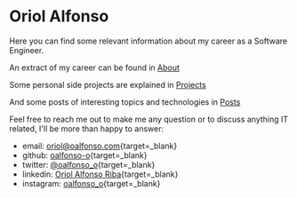 # Oriol Alfonso

Here you can find some relevant information about my career as a Software Engineer.

An extract of my career can be found in [About](about.md)

Some personal side projects are explained in [Projects](projects.md)

And some posts of interesting topics and technologies in [Posts](posts.md)

Feel free to reach me out to make me any question or to discuss anything IT related, I'll be more than happy to answer:

- email: [oriol@oalfonso.com](mailto:oriol@oalfonso.com){target=_blank}
- github: [oalfonso-o](https://github.com/oalfonso-o){target=_blank}
- twitter: [@oalfonso_o](https://twitter.com/oalfonso_o){target=_blank}
- linkedin: [Oriol Alfonso Riba](https://www.linkedin.com/in/oriol-alfonso-riba-a198439b/){target=_blank}
- instagram: [oalfonso_o](https://www.instagram.com/oalfonso_o/){target=_blank}
